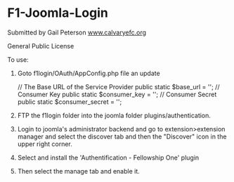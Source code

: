F1-Joomla-Login
===============

Submitted by Gail Peterson www.calvaryefc.org

General Public License

To use:

1.  Goto f1login/OAuth/AppConfig.php file an update
 
    // The Base URL of the Service Provider
    public static $base_url = ''; 
    // Consumer Key
    public static $consumer_key = '';
    // Consumer Secret
    public static $consumer_secret  = '';

2.  FTP the f1login folder into the joomla folder plugins/authentication.
 
3. Login to joomla's administrator backend and go to extension>extension manager and select the discover tab and then the "Discover" icon in the upper right corner.
 
4. Select  and install the 'Authentification - Fellowship One' plugin
 
5. Then select the manage tab and enable it.